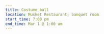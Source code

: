 ```yaml
---
title: Costume ball
location: Musket Restaurant; banquet room
start_time: 7:00 pm
end_time: Mar 1 @ 1:00 am
---
```

